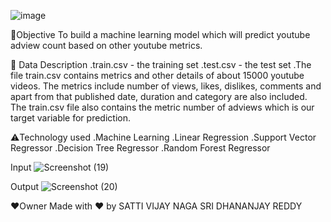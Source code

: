 ![image](https://user-images.githubusercontent.com/72330535/162129957-5a4e5a4c-ed7f-47d5-ae92-6cc517e69821.png)

📌Objective
To build a machine learning model which will predict youtube adview count based on other youtube metrics.

📁 Data Description
.train.csv - the training set
.test.csv - the test set
.The file train.csv contains metrics and other details of about 15000 youtube videos. The metrics include number of views, likes, dislikes, comments and apart from that published date, duration and category are also included. The train.csv file also contains the metric number of adviews which is our target variable for prediction.

⚠️Technology used
.Machine Learning
.Linear Regression
.Support Vector Regressor
.Decision Tree Regressor
.Random Forest Regressor

Input
![Screenshot (19)](https://user-images.githubusercontent.com/72330535/162132111-c84bf16f-5e48-4f8f-8f53-cca291f0de86.png)


Output
![Screenshot (20)](https://user-images.githubusercontent.com/72330535/162132135-072e6863-ee19-49d2-8b88-3de30a1de653.png)


❤️Owner
Made with ❤️ by SATTI VIJAY NAGA SRI DHANANJAY REDDY
